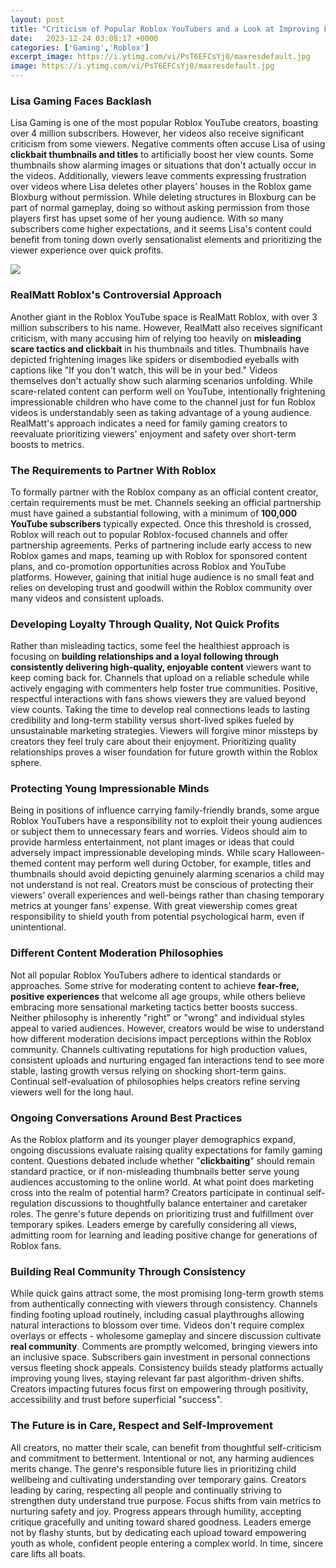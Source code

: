 ```yaml
---
layout: post
title: "Criticism of Popular Roblox YouTubers and a Look at Improving Family Gaming Content"
date:   2023-12-24 03:08:17 +0000
categories: ['Gaming','Roblox']
excerpt_image: https://i.ytimg.com/vi/PsT6EFCsYj0/maxresdefault.jpg
image: https://i.ytimg.com/vi/PsT6EFCsYj0/maxresdefault.jpg
---
```


### Lisa Gaming Faces Backlash 
Lisa Gaming is one of the most popular Roblox YouTube creators, boasting over 4 million subscribers. However, her videos also receive significant criticism from some viewers. Negative comments often accuse Lisa of using **clickbait thumbnails and titles** to artificially boost her view counts. Some thumbnails show alarming images or situations that don't actually occur in the videos. Additionally, viewers leave comments expressing frustration over videos where Lisa deletes other players' houses in the Roblox game Bloxburg without permission. While deleting structures in Bloxburg can be part of normal gameplay, doing so without asking permission from those players first has upset some of her young audience. With so many subscribers come higher expectations, and it seems Lisa's content could benefit from toning down overly sensationalist elements and prioritizing the viewer experience over quick profits.

![](https://i.ytimg.com/vi/PsT6EFCsYj0/maxresdefault.jpg)
### RealMatt Roblox's Controversial Approach  
Another giant in the Roblox YouTube space is RealMatt Roblox, with over 3 million subscribers to his name. However, RealMatt also receives significant criticism, with many accusing him of relying too heavily on **misleading scare tactics and clickbait** in his thumbnails and titles. Thumbnails have depicted frightening images like spiders or disembodied eyeballs with captions like "If you don't watch, this will be in your bed." Videos themselves don't actually show such alarming scenarios unfolding. While scare-related content can perform well on YouTube, intentionally frightening impressionable children who have come to the channel just for fun Roblox videos is understandably seen as taking advantage of a young audience. RealMatt's approach indicates a need for family gaming creators to reevaluate prioritizing viewers' enjoyment and safety over short-term boosts to metrics. 
### The Requirements to Partner With Roblox
To formally partner with the Roblox company as an official content creator, certain requirements must be met. Channels seeking an official partnership must have gained a substantial following, with a minimum of **100,000 YouTube subscribers** typically expected. Once this threshold is crossed, Roblox will reach out to popular Roblox-focused channels and offer partnership agreements. Perks of partnering include early access to new Roblox games and maps, teaming up with Roblox for sponsored content plans, and co-promotion opportunities across Roblox and YouTube platforms. However, gaining that initial huge audience is no small feat and relies on developing trust and goodwill within the Roblox community over many videos and consistent uploads.  
### Developing Loyalty Through Quality, Not Quick Profits
Rather than misleading tactics, some feel the healthiest approach is focusing on **building relationships and a loyal following through consistently delivering high-quality, enjoyable content** viewers want to keep coming back for. Channels that upload on a reliable schedule while actively engaging with commenters help foster true communities. Positive, respectful interactions with fans shows viewers they are valued beyond view counts. Taking the time to develop real connections leads to lasting credibility and long-term stability versus short-lived spikes fueled by unsustainable marketing strategies. Viewers will forgive minor missteps by creators they feel truly care about their enjoyment. Prioritizing quality relationships proves a wiser foundation for future growth within the Roblox sphere. 
### Protecting Young Impressionable Minds
Being in positions of influence carrying family-friendly brands, some argue Roblox YouTubers have a responsibility not to exploit their young audiences or subject them to unnecessary fears and worries. Videos should aim to provide harmless entertainment, not plant images or ideas that could adversely impact impressionable developing minds. While scary Halloween-themed content may perform well during October, for example, titles and thumbnails should avoid depicting genuinely alarming scenarios a child may not understand is not real. Creators must be conscious of protecting their viewers' overall experiences and well-beings rather than chasing temporary metrics at younger fans' expense. With great viewership comes great responsibility to shield youth from potential psychological harm, even if unintentional.  
### Different Content Moderation Philosophies 
Not all popular Roblox YouTubers adhere to identical standards or approaches. Some strive for moderating content to achieve **fear-free, positive experiences** that welcome all age groups, while others believe embracing more sensational marketing tactics better boosts success. Neither philosophy is inherently "right" or "wrong" and individual styles appeal to varied audiences. However, creators would be wise to understand how different moderation decisions impact perceptions within the Roblox community. Channels cultivating reputations for high production values, consistent uploads and nurturing engaged fan interactions tend to see more stable, lasting growth versus relying on shocking short-term gains. Continual self-evaluation of philosophies helps creators refine serving viewers well for the long haul.
### Ongoing Conversations Around Best Practices  
As the Roblox platform and its younger player demographics expand, ongoing discussions evaluate raising quality expectations for family gaming content. Questions debated include whether "**clickbaiting**" should remain standard practice, or if non-misleading thumbnails better serve young audiences accustoming to the online world. At what point does marketing cross into the realm of potential harm? Creators participate in continual self-regulation discussions to thoughtfully balance entertainer and caretaker roles. The genre's future depends on prioritizing trust and fulfillment over temporary spikes. Leaders emerge by carefully considering all views, admitting room for learning and leading positive change for generations of Roblox fans.
### Building Real Community Through Consistency
While quick gains attract some, the most promising long-term growth stems from authentically connecting with viewers through consistency. Channels finding footing upload routinely, including casual playthroughs allowing natural interactions to blossom over time. Videos don't require complex overlays or effects - wholesome gameplay and sincere discussion cultivate **real community**. Comments are promptly welcomed, bringing viewers into an inclusive space. Subscribers gain investment in personal connections versus fleeting shock appeals. Consistency builds steady platforms actually improving young lives, staying relevant far past algorithm-driven shifts. Creators impacting futures focus first on empowering through positivity, accessibility and trust before superficial "success". 
### The Future is in Care, Respect and Self-Improvement   
All creators, no matter their scale, can benefit from thoughtful self-criticism and commitment to betterment. Intentional or not, any harming audiences merits change. The genre's responsible future lies in prioritizing child wellbeing and cultivating understanding over temporary gains. Creators leading by caring, respecting all people and continually striving to strengthen duty understand true purpose. Focus shifts from vain metrics to nurturing safety and joy. Progress appears through humility, accepting critique gracefully and uniting toward shared goodness. Leaders emerge not by flashy stunts, but by dedicating each upload toward empowering youth as whole, confident people entering a complex world. In time, sincere care lifts all boats.